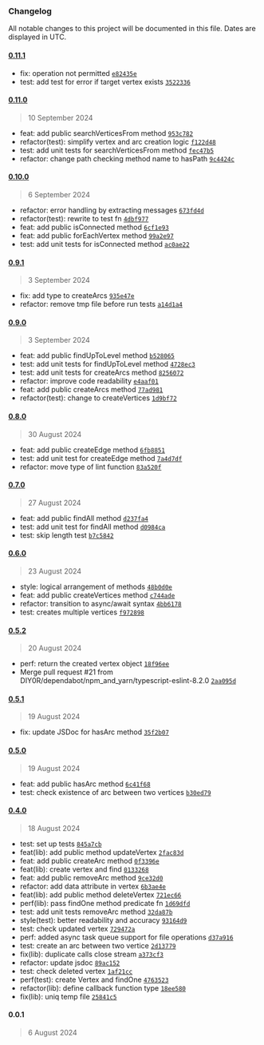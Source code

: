 ### Changelog

All notable changes to this project will be documented in this file. Dates are displayed in UTC.

#### [0.11.1](https://github.com/DIY0R/file-graph/compare/0.11.0...0.11.1)

- fix: operation not permitted [`e82435e`](https://github.com/DIY0R/file-graph/commit/e82435ecad39fe519f82ddf50f9fce70bb4f86eb)
- test: add test for error if target vertex exists [`3522336`](https://github.com/DIY0R/file-graph/commit/35223369e1770871ea16f38445010d3096ce3aaf)

#### [0.11.0](https://github.com/DIY0R/file-graph/compare/0.10.0...0.11.0)

> 10 September 2024

- feat: add public searchVerticesFrom method [`953c782`](https://github.com/DIY0R/file-graph/commit/953c782ab795193c61d2cf294b3c5816201feba8)
- refactor(test): simplify vertex and arc creation logic [`f122d48`](https://github.com/DIY0R/file-graph/commit/f122d48991b2aa3e04ba1dfda765f8ca26b97075)
- test: add unit tests for searchVerticesFrom method [`fec47b5`](https://github.com/DIY0R/file-graph/commit/fec47b566fb05af04f6a9c972d5e2536e03e5754)
- refactor: change path checking method name to hasPath [`9c4424c`](https://github.com/DIY0R/file-graph/commit/9c4424ced3c2bb7de575e37803ed556245128655)

#### [0.10.0](https://github.com/DIY0R/file-graph/compare/0.9.1...0.10.0)

> 6 September 2024

- refactor: error handling by extracting messages [`673fd4d`](https://github.com/DIY0R/file-graph/commit/673fd4d368d467aa6c95398dc4c2e895227d8948)
- refactor(test): rewrite to test fn [`4dbf977`](https://github.com/DIY0R/file-graph/commit/4dbf977eb51eacfa1b49b55307e1b9ae7f4d9d93)
- feat: add public isConnected method [`6cf1e93`](https://github.com/DIY0R/file-graph/commit/6cf1e936f59b31a93188825fd4c42d45656942d1)
- feat: add public forEachVertex method [`99a2e97`](https://github.com/DIY0R/file-graph/commit/99a2e97260812254fade68fb47799b17b64795d0)
- test: add unit tests for isConnected  method [`ac0ae22`](https://github.com/DIY0R/file-graph/commit/ac0ae229b6a3e7f075a8bca513ec87eb817c09eb)

#### [0.9.1](https://github.com/DIY0R/file-graph/compare/0.9.0...0.9.1)

> 3 September 2024

- fix: add type to createArcs [`935e47e`](https://github.com/DIY0R/file-graph/commit/935e47ef91859c727999629d4d18092dd67cb307)
- refactor: remove tmp file before run tests [`a14d1a4`](https://github.com/DIY0R/file-graph/commit/a14d1a46266e302e299b4f2c76566949073570be)

#### [0.9.0](https://github.com/DIY0R/file-graph/compare/0.8.0...0.9.0)

> 3 September 2024

- feat: add public findUpToLevel method [`b528065`](https://github.com/DIY0R/file-graph/commit/b528065ffb083961104408d627be3fc6d5b42069)
- test: add unit tests for findUpToLevel method [`4728ec3`](https://github.com/DIY0R/file-graph/commit/4728ec32f3a44944178e6ee003a36d29aac66d53)
- test: add unit tests for createArcs method [`8256072`](https://github.com/DIY0R/file-graph/commit/82560727110238d975061b09f7ce8c39dcee3cbb)
- refactor: improve code readability [`e4aaf01`](https://github.com/DIY0R/file-graph/commit/e4aaf013ab02a4004f03b0a4a35f30cfa5c41c52)
- feat: add public createArcs method [`77ad981`](https://github.com/DIY0R/file-graph/commit/77ad9814dbefa4387b4349467e98f0fb224e6195)
- refactor(test): change to createVertices [`1d9bf72`](https://github.com/DIY0R/file-graph/commit/1d9bf72de19ac79b48b9f6645e937f0171eda49b)

#### [0.8.0](https://github.com/DIY0R/file-graph/compare/0.7.0...0.8.0)

> 30 August 2024

- feat: add public createEdge method [`6fb8851`](https://github.com/DIY0R/file-graph/commit/6fb88517fb392f0879e8b9fab7c13ca2cf8ad250)
- test: add unit test for createEdge method [`7a4d7df`](https://github.com/DIY0R/file-graph/commit/7a4d7df316c9be3329d337db78d575fb6c32e1e1)
- refactor: move type of lint function [`83a520f`](https://github.com/DIY0R/file-graph/commit/83a520fc282a74b57186fc4955254c644ab4e2a1)

#### [0.7.0](https://github.com/DIY0R/file-graph/compare/0.6.0...0.7.0)

> 27 August 2024

- feat: add public findAll method [`d237fa4`](https://github.com/DIY0R/file-graph/commit/d237fa4c87a2d216e7048a4a7e56898cd8e01290)
- test: add unit test for findAll method [`d0984ca`](https://github.com/DIY0R/file-graph/commit/d0984ca9b513273337522468907854c7d82cc3fc)
- test: skip length test [`b7c5842`](https://github.com/DIY0R/file-graph/commit/b7c5842e863de47443d8fcdbaf3a6259c6e56240)

#### [0.6.0](https://github.com/DIY0R/file-graph/compare/0.5.2...0.6.0)

> 23 August 2024

- style: logical arrangement of methods [`48b0d0e`](https://github.com/DIY0R/file-graph/commit/48b0d0ebb83c5e60979842efcf519b6ecd6d7eff)
- feat: add public createVertices method [`c744ade`](https://github.com/DIY0R/file-graph/commit/c744adeb7b7991231b744d1b0f10a6df3d25883a)
- refactor: transition to async/await syntax [`4bb6178`](https://github.com/DIY0R/file-graph/commit/4bb61782a0f99667fd72b0e717d601942635d835)
- test: creates multiple vertices [`f972898`](https://github.com/DIY0R/file-graph/commit/f972898eb275cb529a6f71cf43f46b3164fc482a)

#### [0.5.2](https://github.com/DIY0R/file-graph/compare/0.5.1...0.5.2)

> 20 August 2024

- perf: return the created vertex object [`18f96ee`](https://github.com/DIY0R/file-graph/commit/18f96ee8425a5184463c93de3ac95a9096e114de)
- Merge pull request #21 from DIY0R/dependabot/npm_and_yarn/typescript-eslint-8.2.0 [`2aa095d`](https://github.com/DIY0R/file-graph/commit/2aa095dda4078ff8996e7992df6666d7ce2ca45a)

#### [0.5.1](https://github.com/DIY0R/file-graph/compare/0.5.0...0.5.1)

> 19 August 2024

- fix: update JSDoc for hasArc method [`35f2b07`](https://github.com/DIY0R/file-graph/commit/35f2b07205cdc2421a5d8e36e0a8d285fcdad21d)

#### [0.5.0](https://github.com/DIY0R/file-graph/compare/0.4.0...0.5.0)

> 19 August 2024

- feat: add public hasArc method [`6c41f68`](https://github.com/DIY0R/file-graph/commit/6c41f68305fe24aac87a4ea6789392a530b598b9)
- test: check existence of arc between two vertices [`b30ed79`](https://github.com/DIY0R/file-graph/commit/b30ed799b39b5db9ae75576518adebb64c458e15)

#### [0.4.0](https://github.com/DIY0R/file-graph/compare/0.0.1...0.4.0)

> 18 August 2024

- test: set up tests [`845a7cb`](https://github.com/DIY0R/file-graph/commit/845a7cb3b6cc7aafeba1ab1da5e19df92ccb1e97)
- feat(lib): add public method updateVertex [`2fac83d`](https://github.com/DIY0R/file-graph/commit/2fac83dd7aff0b09bf022896a7663c03eb345bd3)
- feat: add public createArc method [`0f3396e`](https://github.com/DIY0R/file-graph/commit/0f3396e1d11e8912f2ccf269914217058809d0b5)
- feat(lib): create vertex and find [`0133268`](https://github.com/DIY0R/file-graph/commit/0133268bf94f469bea87960dc27c0fcb7af94ee6)
- feat: add public removeArc method [`9ce32d0`](https://github.com/DIY0R/file-graph/commit/9ce32d0c93b244d557c93a05e6110865b7e670d6)
- refactor: add data attribute in vertex [`6b3ae4e`](https://github.com/DIY0R/file-graph/commit/6b3ae4e163862f9e61a51a4c6daaf8527404cfd9)
- feat(lib): add public method deleteVertex [`721ec66`](https://github.com/DIY0R/file-graph/commit/721ec6606cd3cc2c9dc9a801ecb449dd634c356e)
- perf(lib): pass findOne method predicate fn [`1d69dfd`](https://github.com/DIY0R/file-graph/commit/1d69dfddfbd7120de822d42364e300db9f331387)
- test: add unit tests removeArc method [`32da87b`](https://github.com/DIY0R/file-graph/commit/32da87b345f6ccb11eac0174239315dd25071b5a)
- style(test):  better readability and accuracy [`93164d9`](https://github.com/DIY0R/file-graph/commit/93164d9fd1de2929a7054e37d33337c39c182093)
- test: check updated vertex [`729472a`](https://github.com/DIY0R/file-graph/commit/729472ace5f71d3004d11f8af86d0b41a900362c)
- perf: added async task queue support for file operations [`d37a916`](https://github.com/DIY0R/file-graph/commit/d37a916c4528340d00ad41c04980a100f15c54f4)
- test: create an arc between two vertice [`2d13779`](https://github.com/DIY0R/file-graph/commit/2d137795dd0d8f2e47169439bac86b65270c6287)
- fix(lib): duplicate calls close stream [`a373cf3`](https://github.com/DIY0R/file-graph/commit/a373cf3f9829b356d66213c598836c53c50443c8)
- refactor: update jsdoc [`89ac152`](https://github.com/DIY0R/file-graph/commit/89ac152744b2e2eb7eb03177b3623740991d3496)
- test: check deleted vertex [`1af21cc`](https://github.com/DIY0R/file-graph/commit/1af21cc40df565f2a7681d59a1140846bd084582)
- perf(test): create Vertex and findOne [`4763523`](https://github.com/DIY0R/file-graph/commit/476352396eaafba5b5c0d2e79ab253650f85ba5d)
- refactor(lib): define callback function type [`18ee580`](https://github.com/DIY0R/file-graph/commit/18ee5802143e56254a4d7b495e9418c1d41facec)
- fix(lib): uniq temp file [`25841c5`](https://github.com/DIY0R/file-graph/commit/25841c5ac8b3fbf62e54d762003301276240a0af)

#### 0.0.1

> 6 August 2024
